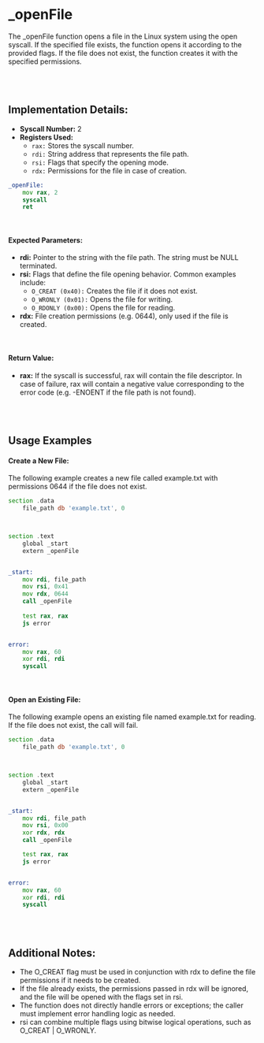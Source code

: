 # _openFile
The _openFile function opens a file in the Linux system using the open syscall. If the specified file exists, the function opens it according to the provided flags. If the file does not exist, the function creates it with the specified permissions.

<br><br>

## Implementation Details:
- **Syscall Number:** 2
- **Registers Used:**
    - `rax:` Stores the syscall number.
    - `rdi:` String address that represents the file path.
    - `rsi:` Flags that specify the opening mode.
    - `rdx:` Permissions for the file in case of creation.

```asm
_openFile:
    mov rax, 2
    syscall
    ret
```

<br>

#### Expected Parameters:
- **rdi:** Pointer to the string with the file path. The string must be NULL terminated.
- **rsi:** Flags that define the file opening behavior. Common examples include:
    - `O_CREAT (0x40):` Creates the file if it does not exist.
    - `O_WRONLY (0x01):` Opens the file for writing.
    - `O_RDONLY (0x00):` Opens the file for reading.
- **rdx:** File creation permissions (e.g. 0644), only used if the file is created.

<br>

#### Return Value:
- **rax:** If the syscall is successful, rax will contain the file descriptor. In case of failure, rax will contain a negative value corresponding to the error code (e.g. -ENOENT if the file path is not found).

<br><br>

## Usage Examples

#### Create a New File:
The following example creates a new file called example.txt with permissions 0644 if the file does not exist.

```asm
section .data
    file_path db 'example.txt', 0



section .text
    global _start
    extern _openFile


_start:
    mov rdi, file_path
    mov rsi, 0x41
    mov rdx, 0644
    call _openFile
    
    test rax, rax
    js error


error:
    mov rax, 60
    xor rdi, rdi
    syscall
```

<br>

#### Open an Existing File:
The following example opens an existing file named example.txt for reading. If the file does not exist, the call will fail.
```asm
section .data
    file_path db 'example.txt', 0



section .text
    global _start
    extern _openFile


_start:
    mov rdi, file_path
    mov rsi, 0x00
    xor rdx, rdx
    call _openFile

    test rax, rax
    js error


error:
    mov rax, 60
    xor rdi, rdi
    syscall
```

<br><br>

## Additional Notes:
- The O_CREAT flag must be used in conjunction with rdx to define the file permissions if it needs to be created.
- If the file already exists, the permissions passed in rdx will be ignored, and the file will be opened with the flags set in rsi.
- The function does not directly handle errors or exceptions; the caller must implement error handling logic as needed.
- rsi can combine multiple flags using bitwise logical operations, such as O_CREAT | O_WRONLY.